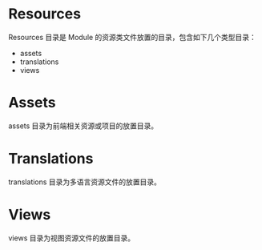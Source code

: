 # Resources

Resources 目录是 Module 的资源类文件放置的目录，包含如下几个类型目录：

* assets
* translations
* views

# Assets

assets 目录为前端相关资源或项目的放置目录。

# Translations

translations 目录为多语言资源文件的放置目录。

# Views

views 目录为视图资源文件的放置目录。
